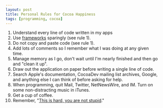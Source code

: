 ```yaml
--- 
layout: post
title: Personal Rules for Cocoa Happiness
tags: [programming, cocoa] 
---
```



1. Understand every line of code written in my apps
2. Use [frameworks][1] sparingly (see rule 1).
3. Do not copy and paste code (see rule 1).
4. Add lots of comments so I remember what I was doing at any given time.
5. Manage memory as I go, don't wait until I'm nearly finished and then go and "clean it up".
6. Draw out the application on paper before writing a single line of code.
7. Search Apple's documentation, CocoaDev mailing list archives, Google, and anything else I can think of before asking for help.
8. When programming, quit Mail, Twitter, NetNewsWire, and IM. Turn on some non-distracting music in iTunes.
9. Get a cup of coffee.
10. Remember, "[This is hard, you are not stupid][2]."


[1]: http://www.wilshipley.com/blog/2005/11/frameworks-are-teh-suck-err.html
[2]: http://theocacao.com/comment/5515

